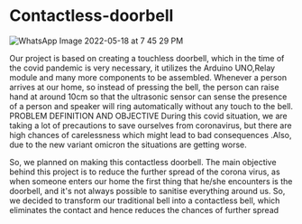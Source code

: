 # Contactless-doorbell
![WhatsApp Image 2022-05-18 at 7 45 29 PM](https://user-images.githubusercontent.com/100850063/169692913-20f0ffbb-5755-4660-a41b-cb6fd796028f.jpeg)

Our project is based on creating a touchless doorbell,    which in the time of the  covid pandemic is very necessary, it utilizes the Arduino UNO,Relay module  and many more components to be assembled.
Whenever a person arrives at our home, so instead of pressing the bell, the person can raise hand at around 10cm so that the ultrasonic sensor can sense the presence of a person and speaker will ring automatically without any touch to the bell.
PROBLEM DEFINITION AND OBJECTIVE
During this covid situation, we are taking a lot of precautions to save ourselves from coronavirus, but there are high chances of carelessness which might lead to bad consequences .Also, due to the new variant omicron the situations are getting worse.

So, we planned on making this contactless doorbell. The main objective behind this project is to reduce the further spread of the corona virus, as when someone enters our home the first thing that he/she encounters is the doorbell, and it's not always possible to sanitise everything around us.
So, we decided to transform our traditional bell into a contactless bell, which eliminates the contact and hence reduces the chances of further spread
